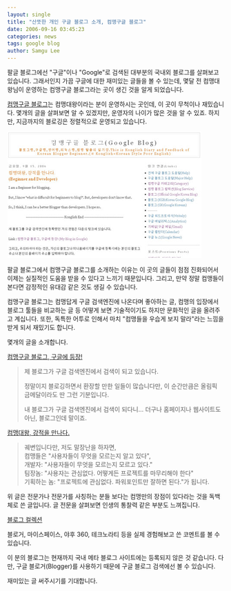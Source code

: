 ```yaml
---
layout: single
title: "산뜻한 개인 구글 블로그 소개, 컴맹구글 블로그"
date: 2006-09-16 03:45:23
categories: news
tags: google blog
author: Samgu Lee
---
```


팔글 블로그에선 "구글"이나 "Google"로 검색된 대부분의 국내외 블로그를 살펴보고 있습니다. 그래서인지 가끔 구글에 대한 재미있는 글들을 볼 수 있는데, 몇달 전 컴맹대왕님이 운영하는 컴맹구글 블로그라는 곳이 생긴 것을 알게 되었습니다.

[컴맹구글 블로그](http://chobos.blogspot.com/)는 컴맹대왕이라는 분이 운영하시는 곳인데, 이 곳이 무척이나 재밌습니다. 몇개의 글을 살펴보면 알 수 있겠지만, 운영자의 나이가 많은 것을 알 수 있죠. 하지만, 지금까지의 블로깅은 정렬적으로 운영되고 있습니다.

![컴맹구글 블로그](/assets/chobos_blog.jpg)

팔글 블로그에서 컴맹구글 블로그를 소개하는 이유는 이 곳의 글들이 점점 진화되어서 이제는 실질적인 도움을 받을 수 있다고 느끼기 때문입니다. 그리고, 만약 정말 컴맹들이 본다면 감정적인 유대감 같은 것도 생길 수 있습니다.

컴맹구글 블로그는 컴맹답게 구글 검색엔진에 나온다며 좋아하는 글, 컴맹의 입장에서 블로그 툴들을 비교하는 글 등 어떻게 보면 기술적이기도 하지만 문화적인 글을 올려주고 계십니다. 또한, 독특한 어투로 인해서 마치 "컴맹들을 우습게 보지 말라"라는 느낌을 받게 되서 재밌기도 합니다.

몇개의 글을 소개합니다.

[컴맹구글 블로그, 구글에 등장!](http://chobos.blogspot.com/2006/08/my-blog-in-google.html)

> 제 블로그가 구글 검색엔진에서 검색이 되고 있습니다.
>
> 정말이지 블로깅하면서 환장할 만한 일들이 많습니다만, 이 순간만큼은 올림픽 금메달이라도 딴 그런 기분입니다.
>
> 내 블로그가 구글 검색엔진에서 검색이 되다니... 더구나 홈페이지나 웹사이트도 아닌, 블로그인데 말이죠.

[컴맹대왕, 강적을 만나다.](http://chobos.blogspot.com/2006/09/beginner-and-developer.html)

> 궤변입니다만, 저도 말장난을 하자면,  
> 컴맹들은 "사용자들이 무엇을 모르는지 알고 있다",  
> 개발자: "사용자들이 무엇을 모르는지 모르고 있다."  
> 팀장놈: "사용자는 관심없다. 어떻게든 프로젝트를 마무리해야 한다"  
> 기획하는 놈: "프로젝트에 관심없다. 파워포인트만 잘하면 된다."가 됩니다.

위 글은 전문가나 전문가를 사칭하는 분들 보다는 컴맹만의 장점이 있다라는 것을 독백체로 쓴 글입니다. 글 전문을 살펴보면 인생의 통찰력 같은 부분도 느껴집니다.

[블로그 컬렉션](http://chobos.blogspot.com/2006/09/blog-service.html)

블로거, 마이스페이스, 야후 360, 테크노라티 등을 실제 경험해보고 쓴 코멘트를 볼 수 있습니다.

이 분의 블로그는 현재까지 국내 메타 블로그 사이트에는 등록되지 않은 것 같습니다. 다만, 구글 블로거(Blogger)를 사용하기 때문에 구글 블로그 검색에선 볼 수 있습니다.

재미있는 글 써주시기를 기대합니다.
